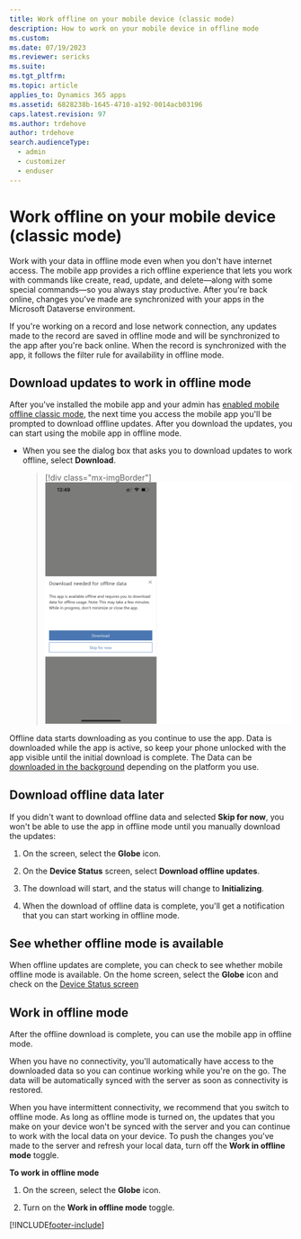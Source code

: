 ```yaml
---
title: Work offline on your mobile device (classic mode)
description: How to work on your mobile device in offline mode
ms.custom: 
ms.date: 07/19/2023
ms.reviewer: sericks
ms.suite: 
ms.tgt_pltfrm: 
ms.topic: article
applies_to: Dynamics 365 apps
ms.assetid: 6828238b-1645-4710-a192-0014acb03196
caps.latest.revision: 97
ms.author: trdehove
author: trdehove
search.audienceType: 
  - admin
  - customizer
  - enduser
---
```


# Work offline on your mobile device (classic mode)

Work with your data in offline mode even when you don't have internet access. The mobile app provides a rich offline experience that lets you work with commands like create, read, update, and delete—along with some special commands—so you always stay productive. After you're back online, changes you've made are synchronized with your apps in the Microsoft Dataverse environment.

If you're working on a record and lose network connection, any updates made to the record are saved in offline mode and will be synchronized to the app after you're back online. When the record is synchronized with the app, it follows the filter rule for availability in offline mode.

## Download updates to work in offline mode

After you've installed the mobile app and your admin has [enabled mobile offline classic mode](setup-mobile-offline.md#enable-mobile-offline-classic), the next time you access the mobile app you'll be prompted to download offline updates. After you download the updates, you can start using the mobile app in offline mode.

- When you see the dialog box that asks you to download updates to work offline, select **Download**. 

   > [!div class="mx-imgBorder"] 
   > ![Download updates on your mobile device for mobile offline.](media/mobile-offline-classic-prompt.png "Download updates on your mobile device for mobile offline")  

Offline data starts downloading as you continue to use the app. Data is downloaded while the app is active, so keep your phone unlocked with the app visible until the initial download is complete. The Data can be [downloaded in the background](sync-data-offline-background.md) depending on the platform you use.  

## Download offline data later

If you didn't want to download offline data and selected **Skip for now**, you won't be able to use the app in offline mode until you manually download the updates:

1. On the screen, select the **Globe** icon.

2. On the **Device Status** screen, select **Download offline updates**.

3. The download will start, and the status will change to **Initializing**.

4. When the download of offline data is complete, you'll get a notification that you can start working in offline mode.

## See whether offline mode is available

When offline updates are complete, you can check to see whether mobile offline mode is available. On the home screen, select the **Globe** icon and check on the [Device Status screen](offline-sync-icon.md)
  
## Work in offline mode

After the offline download is complete, you can use the mobile app in offline mode.

When you have no connectivity, you'll automatically have access to the downloaded data so you can continue working while you're on the go. The data will be automatically synced with the server as soon as connectivity is restored.

When you have intermittent connectivity, we recommend that you switch to offline mode. As long as offline mode is turned on, the updates that you make on your device won't be synced with the server and you can continue to work with the local data on your device. To push the changes you've made to the server and refresh your local data, turn off the **Work in offline mode** toggle.

**To work in offline mode**

1. On the screen, select the **Globe** icon.

2. Turn on the **Work in offline mode** toggle.

[!INCLUDE[footer-include](../includes/footer-banner.md)]

